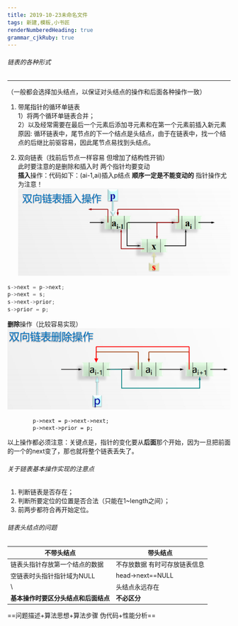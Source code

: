 ```yaml
---
title: 2019-10-23未命名文件 
tags: 新建,模板,小书匠
renderNumberedHeading: true
grammar_cjkRuby: true
---
```


###### 链表的各种形式 ######
-----
（一般都会选择加头结点，以保证对头结点的操作和后面各种操作一致）  
1. 带尾指针的循环单链表  
        1）将两个循环单链表合并；  
        2）以及经常需要在最后一个元素后添加寻元素和在第一个元素前插入新元素  
        原因: 循环链表中，尾节点的下一个结点是头结点，由于在链表中，找一个结点的后继比前驱容易，因此尾节点易找到头结点。  
  
2. 双向链表（找前后节点一样容易 但增加了结构性开销）  
        此时要注意的是删除和插入时 两个指针均要变动  
        **插入**操作：代码如下：(ai-1,ai)插入p结点
		**顺序一定是不能变动的** 指针操作尤为注意！
		![双向链表插入操作](./images/1571836430385.png)
```c++
s->next = p->next;  
p->next = s;  
s->next->prior;  
s->prior = p;
```
**删除**操作（比较容易实现）
![enter description here](./images/1571837332482.png)

```
		p->next = p->next->next;
		p->next->prior = p;
```

以上操作都必须注意：关键点是，指针的变化要从**后面**那个开始，因为一旦把前面的一个的next变了，那也就将整个链表丢失了。

###### 关于链表基本操作实现的注意点 ######
1. 判断链表是否存在；
2. 判断所要定位的位置是否合法（只能在1~length之间）；
3. 前两步都符合再开始定位。

###### 链表头结点的问题 ######
不带头结点 | 带头结点
-------------|-------------
链表头指针存放第一个结点的数据 | 不存放数据 有时可存放链表信息
空链表时头指针指针域为NULL | head->next==NULL
\ | 头结点永远存在
**基本操作时要区分头结点和后面结点** | **不必区分**

==问题描述+算法思想+算法步骤 伪代码+性能分析==